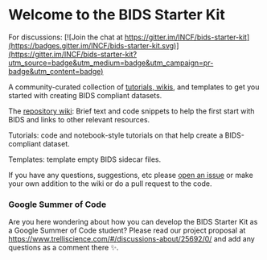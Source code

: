 # Welcome to the BIDS Starter Kit


For discussions: [![Join the chat at https://gitter.im/INCF/bids-starter-kit](https://badges.gitter.im/INCF/bids-starter-kit.svg)](https://gitter.im/INCF/bids-starter-kit?utm_source=badge&utm_medium=badge&utm_campaign=pr-badge&utm_content=badge)

A community-curated collection of [tutorials, wikis](https://github.com/INCF/bids-starter-kit/wiki),
and templates to get you started with creating BIDS compliant datasets.

The [repository wiki](https://github.com/INCF/bids-starter-kit/wiki): Brief text and code snippets to help the first start with BIDS and links to other relevant resources.

Tutorials: code and notebook-style tutorials on that help create a BIDS-compliant dataset.

Templates: template empty BIDS sidecar files.

If you have any questions, suggestions, etc please [open an issue](https://github.com/INCF/bids-starter-kit/issues) or make your own addition to the wiki or do a pull request to the code.

### Google Summer of Code

Are you here wondering about how you can develop the BIDS Starter Kit as a Google Summer of Code student? Please read our project proposal at https://www.trelliscience.com/#/discussions-about/25692/0/ and add any questions as a comment there :sparkles:.
